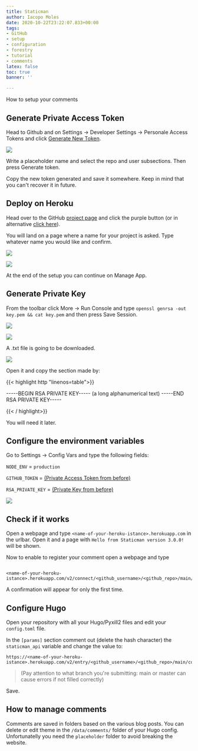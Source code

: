 ```yaml
---
title: Staticman
author: Iacopo Moles
date: 2020-10-22T23:22:07.833+00:00
tags:
- GitHub
- setup
- configuration
- forestry
- tutorial
- comments
latex: false
toc: true
banner: ''

---
```

How to setup your comments <!--more-->

## Generate Private Access Token

Head to Github and on Settings -> Developer Settings -> Personale Access Tokens and click [Generate New Token](https://github.com/settings/tokens/new).

![](/uploads/screencapture-github-settings-tokens-new-2020-10-23-14_00_59.png)

Write a placeholder name and select the repo and user subsections. Then press Generate token.

Copy the new token generated and save it somewhere. Keep in mind that you can't recover it in future.

## Deploy on Heroku

Head over to the GitHub [project page](https://github.com/eduardoboucas/staticman/) and click the purple button (or in alternative [click here](https://dashboard.heroku.com/new?button-url=https%3A%2F%2Fgithub.com%2Feduardoboucas%2Fstaticman&template=https%3A%2F%2Fgithub.com%2Feduardoboucas%2Fstaticman)).

You will land on a page where a name for your project is asked. Type whatever name you would like and confirm.

![](/uploads/heroku-landing.png)

![](/uploads/building.png)

At the end of the setup you can continue on Manage App.

## Generate Private Key

From the toolbar click More -> Run Console and type `openssl genrsa -out key.pem && cat key.pem` and then press Save Session.

![](/uploads/command-pem.png)

![](/uploads/save-session.png)

A .txt file is going to be downloaded.

![](/uploads/txt.png)

Open it and copy the section made by:

{{< highlight http "linenos=table">}}

\-----BEGIN RSA PRIVATE KEY-----
(a long alphanumerical text)
\-----END RSA PRIVATE KEY-----

{{< / highlight>}}

You will need it later.

## Configure the environment variables

Go to Settings -> Config Vars and type the following fields:

`NODE_ENV` = `production`

`GITHUB_TOKEN` = [(Private Access Token from before)](#generate-private-access-token)

`RSA_PRIVATE_KEY` = [(Private Key from before)](#generate-private-key)

![](/uploads/config-vars.png)

## Check if it works

Open a webpage and type `<name-of-your-heroku-istance>.herokuapp.com` in the urlbar. Open it and a page with `Hello from Staticman version 3.0.0!` will be shown.

Now to enable to register your comment open a webpage and type 

```http

<name-of-your-heroku-istance>.herokuapp.com/v2/connect/<github_username>/<github_repo>/main/comments

```

A confirmation will appear for only the first time.

## Configure Hugo

Open your repository with all your Hugo/Pyxill2 files and edit your `config.toml` file.

In the `[params]` section comment out (delete the hash character) the `staticman_api` variable and change the value to:

```http
https://<name-of-your-heroku-istance>.herokuapp.com/v2/entry/<github_username>/<github_repo>/main/comments
```

> (Pay attention to what branch you're submitting: main or master can cause errors if not filled correctly)

Save.

## How to manage comments

Comments are saved in folders based on the various blog posts. You can delete or edit theme in the `/data/comments/` folder of your Hugo config. Unfortunatelly you need the `placeholder` folder to avoid breaking the website.